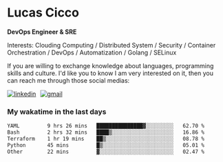 # Lucas Cicco

**DevOps Engineer & SRE**

Interests: Clouding Computing / Distributed System / Security / Container Orchestration / DevOps / Automatization / Golang / SELinux

If you are willing to exchange knowledge about languages, programming skills and culture. I'd like you to know I am very interested on it, then you can reach me through those social medias:

<div style="display: flex; align-items: center; gap: 10px;">
  <a href="https://www.linkedin.com/in/lucas-vitor-de-cicco" target="_blank">
    <img
      src="https://img.shields.io/badge/-LinkedIn-%230077B5?style=for-the-badge&logo=linkedin&logoColor=white"
      alt="linkedin"
      target="_blank" 
    />
  </a>
  <a href="mailto:lucasvitorx1@gmail.com">
      <img
        src="https://img.shields.io/badge/-Gmail-%23333?style=for-the-badge&logo=gmail&logoColor=white"
        alt="gmail"
        target="_blank"
      />
  </a>
</div>

### My wakatime in the last days

<!--START_SECTION:waka-->

```txt
YAML         9 hrs 26 mins   ███████████████▓░░░░░░░░░   62.70 %
Bash         2 hrs 32 mins   ████▒░░░░░░░░░░░░░░░░░░░░   16.86 %
Terraform    1 hr 19 mins    ██▒░░░░░░░░░░░░░░░░░░░░░░   08.78 %
Python       45 mins         █▒░░░░░░░░░░░░░░░░░░░░░░░   05.01 %
Other        22 mins         ▓░░░░░░░░░░░░░░░░░░░░░░░░   02.47 %
```

<!--END_SECTION:waka-->
